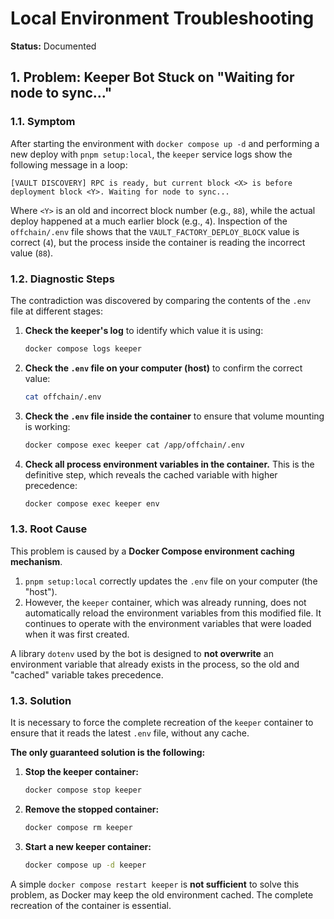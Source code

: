 # Local Environment Troubleshooting

**Status:** Documented

## 1. Problem: Keeper Bot Stuck on "Waiting for node to sync..."

### 1.1. Symptom

After starting the environment with `docker compose up -d` and performing a new deploy with `pnpm setup:local`, the `keeper` service logs show the following message in a loop:

```
[VAULT DISCOVERY] RPC is ready, but current block <X> is before deployment block <Y>. Waiting for node to sync...
```

Where `<Y>` is an old and incorrect block number (e.g., `88`), while the actual deploy happened at a much earlier block (e.g., `4`). Inspection of the `offchain/.env` file shows that the `VAULT_FACTORY_DEPLOY_BLOCK` value is correct (`4`), but the process inside the container is reading the incorrect value (`88`).

### 1.2. Diagnostic Steps

The contradiction was discovered by comparing the contents of the `.env` file at different stages:

1.  **Check the keeper's log** to identify which value it is using:
    ```bash
    docker compose logs keeper
    ```

2.  **Check the `.env` file on your computer (host)** to confirm the correct value:
    ```bash
    cat offchain/.env
    ```

3.  **Check the `.env` file inside the container** to ensure that volume mounting is working:
    ```bash
    docker compose exec keeper cat /app/offchain/.env
    ```

4.  **Check all process environment variables in the container.** This is the definitive step, which reveals the cached variable with higher precedence:
    ```bash
    docker compose exec keeper env
    ```

### 1.3. Root Cause

This problem is caused by a **Docker Compose environment caching mechanism**.

1.  `pnpm setup:local` correctly updates the `.env` file on your computer (the "host").
2.  However, the `keeper` container, which was already running, does not automatically reload the environment variables from this modified file. It continues to operate with the environment variables that were loaded when it was first created.

A library `dotenv` used by the bot is designed to **not overwrite** an environment variable that already exists in the process, so the old and "cached" variable takes precedence.

### 1.3. Solution

It is necessary to force the complete recreation of the `keeper` container to ensure that it reads the latest `.env` file, without any cache.

**The only guaranteed solution is the following:**

1.  **Stop the keeper container:**
    ```bash
    docker compose stop keeper
    ```

2.  **Remove the stopped container:**
    ```bash
    docker compose rm keeper
    ```

3.  **Start a new keeper container:**
    ```bash
    docker compose up -d keeper
    ```

A simple `docker compose restart keeper` is **not sufficient** to solve this problem, as Docker may keep the old environment cached. The complete recreation of the container is essential.
